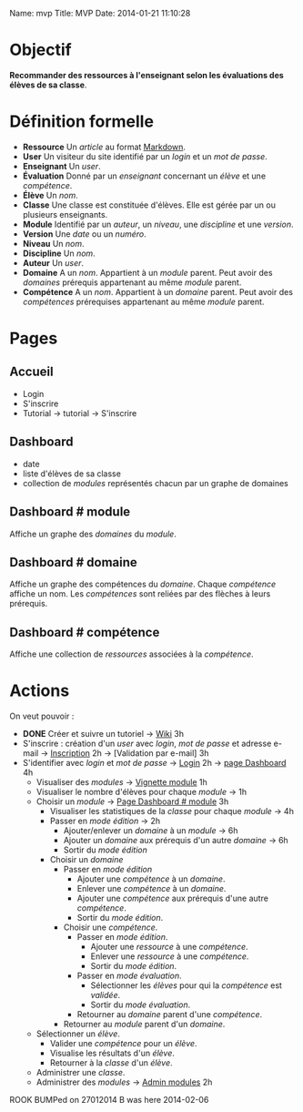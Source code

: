 Name: mvp
Title: MVP
Date: 2014-01-21 11:10:28

Objectif
========
**Recommander des ressources à l'enseignant selon les évaluations des élèves de sa classe**.

Définition formelle
===================
* **Ressource** Un *article* au format [Markdown](http://daringfireball.net/projects/markdown/basics).
* **User** Un visiteur du site identifié par un *login* et un *mot de passe*.
* **Enseignant** Un *user*.
* **Évaluation** Donné par un *enseignant* concernant un *élève* et une *compétence*.
* **Élève** Un *nom*.
* **Classe** Une classe est constituée d'élèves. Elle est gérée par un ou plusieurs enseignants.
* **Module** Identifié par un *auteur*, un *niveau*, une *discipline* et une *version*.
* **Version** Une *date* ou un *numéro*.
* **Niveau** Un *nom*.
* **Discipline** Un *nom*.
* **Auteur** Un *user*.
* **Domaine** A un *nom*. Appartient à un *module* parent. Peut avoir des *domaines* prérequis appartenant au même *module* parent.
* **Compétence** A un *nom*. Appartient à un *domaine* parent. Peut avoir des *compétences* prérequises appartenant au même *module* parent. 

Pages
=====

Accueil
-------

* Login
* S'inscrire
* Tutorial -> tutorial -> S'inscrire

Dashboard
---------

* date
* liste d'élèves de sa classe
* collection de *modules* représentés chacun par un graphe de domaines

Dashboard # module
------------------
Affiche un graphe des *domaines* du *module*.

Dashboard # domaine
-------------------
Affiche un graphe des compétences du *domaine*.
Chaque *compétence* affiche un nom.
Les *compétences* sont reliées par des flèches à leurs prérequis.

Dashboard # compétence
----------------------
Affiche une collection de *ressources* associées à la *compétence*.

Actions
=======

On veut pouvoir :

+   **DONE** Créer et suivre un tutoriel → [Wiki](https://www.pivotaltracker.com/story/show/64193150) 3h
+   S'inscrire : création d'un *user* avec *login*, *mot de passe* et adresse e-mail → [Inscription](https://www.pivotaltracker.com/story/show/64260572) 2h → [Validation par e-mail] 3h
+   S'identifier avec *login* et *mot de passe* → [Login](https://www.pivotaltracker.com/story/show/64044186) 2h → [page Dashboard](https://www.pivotaltracker.com/story/show/64241178) 4h
    +   Visualiser des *modules* → [Vignette module]() 1h
    +   Visualiser le nombre d'élèves pour chaque *module* → 1h
    +   Choisir un *module* → [Page Dashboard # module]() 3h
        +   Visualiser les statistiques de la *classe* pour chaque *module* → 4h
        +   Passer en *mode édition* → 2h
            +   Ajouter/enlever un *domaine* à un *module* → 6h
            +   Ajouter un *domaine* aux prérequis d'un autre *domaine* → 6h
            +   Sortir du *mode édition*
        +   Choisir un *domaine*
            +   Passer en *mode édition*
                +   Ajouter une *compétence* à un *domaine*.
                +   Enlever une *compétence* à un *domaine*.
                +   Ajouter une *compétence* aux prérequis d'une autre *compétence*.
                +   Sortir du *mode édition*.
            +   Choisir une *compétence*.
                +   Passer en *mode édition*.
                    +   Ajouter une *ressource* à une *compétence*.
                    +   Enlever une *ressource* à une *compétence*.
                    +   Sortir du *mode édition*.
                +   Passer en *mode évaluation*.
                    +   Sélectionner les *élèves* pour qui la *compétence* est *validée*.
                    +   Sortir du *mode évaluation*.
                +   Retourner au *domaine* parent d'une *compétence*.
            +   Retourner au *module* parent d'un *domaine*.
    +   Sélectionner un *élève*.
        +   Valider une *compétence* pour un *élève*.
        +   Visualise les résultats d'un *élève*.
        +   Retourner à la *classe* d'un *élève*.
    +   Administrer une *classe*.
    +   Administrer des *modules* → [Admin modules](https://www.pivotaltracker.com/story/show/65252638) 2h


ROOK BUMPed on 27012014
B was here 2014-02-06
